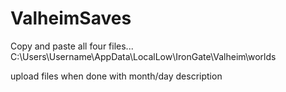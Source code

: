 # ValheimSaves

Copy and paste all four files... 
C:\Users\Username\AppData\LocalLow\IronGate\Valheim\worlds

upload files when done with month/day description
